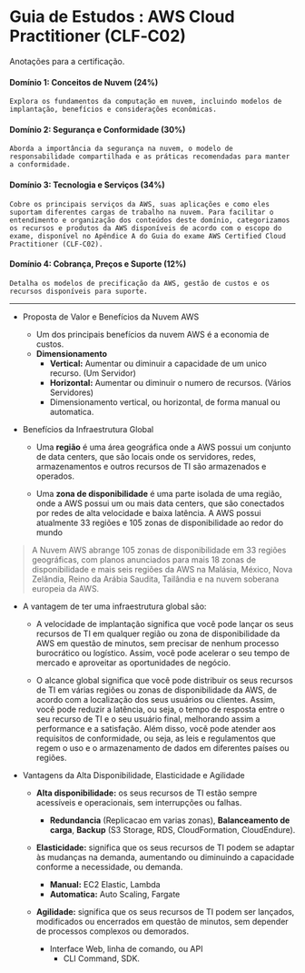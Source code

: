 # Guia de Estudos : AWS Cloud Practitioner (CLF‐C02)

Anotações para a certificação. 

#### Domínio 1: Conceitos de Nuvem (24%)
    Explora os fundamentos da computação em nuvem, incluindo modelos de implantação, benefícios e considerações econômicas.
#### Domínio 2: Segurança e Conformidade (30%)
    Aborda a importância da segurança na nuvem, o modelo de responsabilidade compartilhada e as práticas recomendadas para manter a conformidade.
#### Domínio 3: Tecnologia e Serviços (34%)
    Cobre os principais serviços da AWS, suas aplicações e como eles suportam diferentes cargas de trabalho na nuvem. Para facilitar o entendimento e organização dos conteúdos deste domínio, categorizamos os recursos e produtos da AWS disponíveis de acordo com o escopo do exame, disponível no Apêndice A do Guia do exame AWS Certified Cloud Practitioner (CLF-C02).
    
#### Domínio 4: Cobrança, Preços e Suporte (12%)
    Detalha os modelos de precificação da AWS, gestão de custos e os recursos disponíveis para suporte.

____

 - Proposta de Valor e Benefícios da Nuvem AWS
    - Um dos principais benefícios da nuvem AWS é a economia de custos.
    - **Dimensionamento**
        - **Vertical:** Aumentar ou diminuir a capacidade de um unico recurso. (Um Servidor)
        - **Horizontal:** Aumentar ou diminuir o numero de recursos. (Vários Servidores)
        - Dimensionamento vertical, ou horizontal, de forma manual ou automatica.

- Benefícios da Infraestrutura Global
    - Uma **região** é uma área geográfica onde a AWS possui um conjunto de data centers, que são locais onde os servidores, redes, armazenamentos e outros recursos de TI são armazenados e operados. 
    
    - Uma **zona de disponibilidade** é uma parte isolada de uma região, onde a AWS possui um ou mais data centers, que são conectados por redes de alta velocidade e baixa latência. A AWS possui atualmente 33 regiões e 105 zonas de disponibilidade ao redor do mundo

> A Nuvem AWS abrange 105 zonas de disponibilidade em 33 regiões geográficas, com planos anunciados para mais 18 zonas de disponibilidade e mais seis regiões da AWS na Malásia, México, Nova Zelândia, Reino da Arábia Saudita, Tailândia e na nuvem soberana europeia da AWS.

- A vantagem de ter uma infraestrutura global são:

    - A velocidade de implantação significa que você pode lançar os seus recursos de TI em qualquer região ou zona de disponibilidade da AWS em questão de minutos, sem precisar de nenhum processo burocrático ou logístico. Assim, você pode acelerar o seu tempo de mercado e aproveitar as oportunidades de negócio.

    - O alcance global significa que você pode distribuir os seus recursos de TI em várias regiões ou zonas de disponibilidade da AWS, de acordo com a localização dos seus usuários ou clientes. Assim, você pode reduzir a latência, ou seja, o tempo de resposta entre o seu recurso de TI e o seu usuário final, melhorando assim a performance e a satisfação. Além disso, você pode atender aos requisitos de conformidade, ou seja, as leis e regulamentos que regem o uso e o armazenamento de dados em diferentes países ou regiões.

- Vantagens da Alta Disponibilidade, Elasticidade e Agilidade
    - **Alta disponibilidade:** os seus recursos de TI estão sempre acessíveis e operacionais, sem interrupções ou falhas.
        - **Redundancia** (Replicacao em varias zonas), **Balanceamento de carga**, **Backup** (S3 Storage, RDS, CloudFormation, CloudEndure).

    - **Elasticidade:** significa que os seus recursos de TI podem se adaptar às mudanças na demanda, aumentando ou diminuindo a capacidade conforme a necessidade, ou demanda.
        - **Manual:** EC2 Elastic, Lambda
        - **Automatica:** Auto Scaling, Fargate
        
    - **Agilidade:** significa que os seus recursos de TI podem ser lançados, modificados ou encerrados em questão de minutos, sem depender de processos complexos ou demorados.
        - Interface Web, linha de comando, ou API
            - CLI Command, SDK. 






